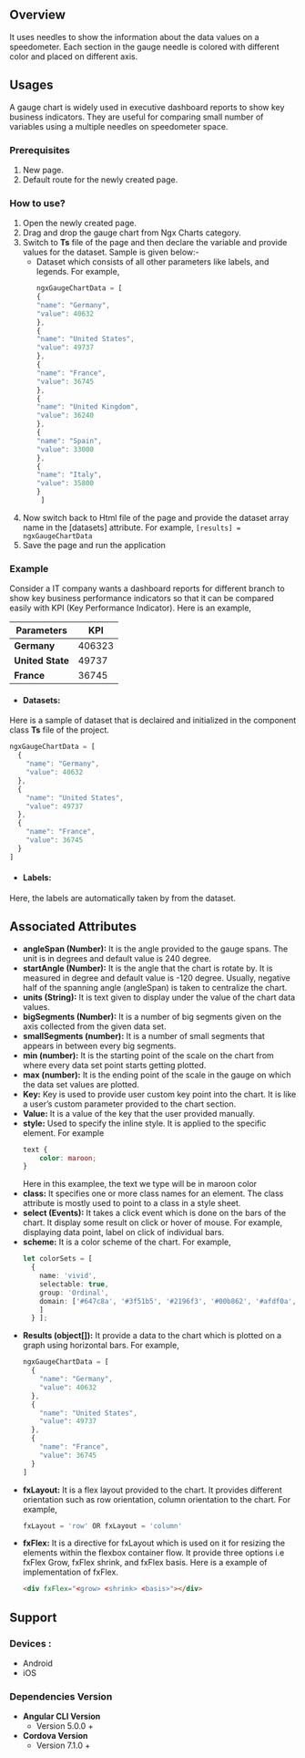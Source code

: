 ## Overview
It uses needles to show the information about the data values on a speedometer. Each section in the gauge needle is colored with different color and placed on different axis. 

## Usages
A gauge chart is widely used in executive dashboard reports to show key business indicators. They are useful for comparing small number of variables using a multiple needles on speedometer space.
### Prerequisites
1. New page.
2. Default route for the newly created page.
### How to use?
1. Open the newly created page.
2. Drag and drop the gauge chart from Ngx Charts category.
3. Switch to **Ts** file of the page and then declare the variable and provide values for the dataset. Sample is given below:- 
    * Dataset which consists of all other parameters like labels, and legends. For example, 
        ```ts
        ngxGaugeChartData = [
      {
        "name": "Germany",
        "value": 40632
      },
      {
        "name": "United States",
        "value": 49737
      },
      {
        "name": "France",
        "value": 36745
      },
      {
        "name": "United Kingdom",
        "value": 36240
      },
      {
        "name": "Spain",
        "value": 33000
      },
      {
        "name": "Italy",
        "value": 35800
      }
         ]
        ```
4. Now switch back to Html file of the page and provide the dataset array name in the [datasets] attribute. For example,
        ```
		[results] = ngxGaugeChartData
		```
5. Save the page and run the application 
### Example
Consider a IT company wants a dashboard reports for different branch to show key business performance indicators so that it can be compared easily with KPI (Key Performance Indicator). Here is an example,

| Parameters | KPI |
| ------ | ------ | 
| **Germany** | 406323 |
| **United State** | 49737 | 
| **France** | 36745 |
-   #### Datasets:
Here is a sample of dataset that is declaired and initialized in the component class **Ts** file of the project. 
```typescript
ngxGaugeChartData = [
  {
    "name": "Germany",
    "value": 40632
  },
  {
    "name": "United States",
    "value": 49737
  },
  {
    "name": "France",
    "value": 36745
  }
]
```
-   #### Labels:
Here, the labels are automatically taken by from the dataset.
## Associated Attributes
-   **angleSpan (Number):** It is the angle provided to the gauge spans. The unit is in degrees and default value is 240 degree.
-   **startAngle (Number):** It is the angle that the chart is rotate by. It is measured in degree and default value is -120 degree. Usually, negative half of the spanning angle (angleSpan) is taken to centralize the chart. 
-   **units (String):** It is text given to display under the value of the chart data values.
-   **bigSegments (Number):** It is a number of big segments given on the axis collected from the given data set. 
-   **smallSegments (number):** It is a number of small segments that appears in between every big segments. 
-   **min (number):** It is the starting point of the scale on the chart from where every data set point starts getting plotted. 
-   **max (number):** It is the ending point of the scale in the gauge on which the data set values are plotted. 
-   **Key:** Key is used to provide user custom key point into the chart. It is like a user’s custom parameter provided to the chart section.
-   **Value:** It is a value of the key that the user provided manually.
-   **style:** Used to specify the inline style. It is applied to the specific element. For example 
    ```css
    text {
    	color: maroon;
    }
    ```
    Here in this examplee, the text we type will be in maroon color
-   **class:** It specifies one or more class names for an element. The class attribute is mostly used to point to a class in a style sheet.
-   **select (Events):** It takes a click event which is done on the bars of the chart. It display some result on click or hover of mouse. For example, displaying data point, label on click of individual bars.
-   **scheme:** It is a color scheme of the chart. For example,
    ```ts
    let colorSets = [
      {
        name: 'vivid',
        selectable: true,
        group: 'Ordinal',
        domain: ['#647c8a', '#3f51b5', '#2196f3', '#00b862', '#afdf0a', '#a7b61a', '#f3e562', '#ff9800', '#ff5722', '#ff4514'
        ]
      } ];
    ```
-   **Results (object[]):** It provide a data to the chart which is plotted on a graph using horizontal bars. For example,
    ```ts
    ngxGaugeChartData = [
      {
        "name": "Germany",
        "value": 40632
      },
      {
        "name": "United States",
        "value": 49737
      },
      {
        "name": "France",
        "value": 36745
      }
    ]
    ```
-   **fxLayout:** It is a flex layout provided to the chart. It provides different orientation such as row orientation, column orientation to the chart. For example, 
    ```ts
    fxLayout = 'row' OR fxLayout = 'column'
    ```
-   **fxFlex:** It is a directive for fxLayout which is used on it for resizing the elements within the flexbox container flow. It provide three options i.e fxFlex Grow, fxFlex shrink, and fxFlex basis. Here is a example of implementation of fxFlex.
    ```html
    <div fxFlex="<grow> <shrink> <basis>"></div>
    ```
## Support
### Devices : 
-   Android
-   iOS
### Dependencies Version
-   **Angular CLI Version**
    -   Version 5.0.0 +
-   **Cordova Version**
    -   Version 7.1.0 +
